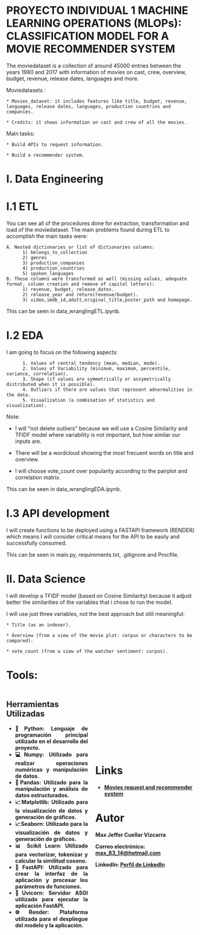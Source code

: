 # PROYECTO INDIVIDUAL 1 MACHINE LEARNING OPERATIONS (MLOPs): CLASSIFICATION MODEL FOR A MOVIE RECOMMENDER SYSTEM

The moviedataset is a collection of around 45000 entries between the years 1980 and 2017 with information of movies on cast, crew, overview, budget, revenue, release dates, languages and more. 

Moviedatasets :

    * Movies_dataset: it includes features like title, budget, revenue, languages, release dates, languages, production countries and companies.
    
    * Credits: it shows information on cast and crew of all the movies.

Main tasks:

    * Build APIs to request information.
    
    * Build a recommender system.

# I. Data Engineering

# I.1 ETL

You can see all of the procedures done for extraction, transformation and load of the moviedataset.
The main problems found during ETL to accomplish the main tasks were:

    A. Nested dictionaries or list of dictionaries columns: 
          1) belongs_to_collection
          2) genres 
          3) production_companies
          4) production_countries
          5) spoken_languages 
    B. These columns were transformed as well (missing values, adequate format, column creation and remove of capital letters):
          1) revenue, budget, release_dates.
          2) release_year and return(revenue/budget).
          3) video,imdb_id,adult,original_title,poster_path and homepage.
          
This can be seen in data_wranglingETL.ipynb.

# I.2 EDA

I am going to focus on the following aspects: 
 
          1. Values of central tendency (mean, median, mode).
          2. Values of Variability (minimum, maximum, percentile, variance, correlation).
          3. Shape (if values are symmetrically or assymetrically distributed when it is possible).
          4. Outliers if there are values that represent adnormalities in the data. 
          5. Visualization (a combination of statistics and visualization).

Note: 

   * I will "not delete outliers" because we will use a Cosine Similarity and TFIDF model where variability is not important, 
     but how similar our inputs are.
     
   * There will be a wordcloud showing the most frecuent words on title and overview.
     
   * I will choose vote_count over popularity according to the pairplot and correlation matrix. 

This can be seen in data_wranglingEDA.ipynb.

# I.3 API development

I will create functions to be deployed using a FASTAPI framework (RENDER) which means I will consider critical means for the API to be easily and successfully consumed. 

This can be seen in main.py, requirements.txt, .gitignore and Procfile.

# II. Data Science

I will develop a TFIDF model (based on Cosine Similarity) because it adjust better the similarities of the variables that i chose 
to run the model.

I will use just three variables, not the best approach but still meaningful:

    * Title (as an indexer).
    
    * Overview (from a view of the movie plot: corpus or characters to be compared).
    
    * vote_count (from a view of the watcher sentiment: corpus).


# Tools:
<div style="display:flex; align-items:center;">
  <div style="width:50%; padding-right:20px;">
    <h2>Herramientas Utilizadas</h2>
    <ul style="text-align: justify;">
      <li><b>🐍Python: Lenguaje de programación principal utilizado en el desarrollo del proyecto.</li>
      <li><b>💻Numpy: Utilizado para realizar operaciones numéricas y manipulación de datos.</li>
      <li>🐼Pandas: Utilizado para la manipulación y análisis de datos estructurados.<b></li>
      <li><b>📈Matplotlib: Utilizado para la visualización de datos y generación de gráficos.</li>
      <li><b>📈Seaborn: Utilizado para la visualización de datos y generación de gráficos.</li>
      <li><b>📊 Scikit Learn: Utilizado para vectorizar, tokenizar y calcular la similitud coseno.</li>
      <li><b>📳FastAPI: Utilizado para crear la interfaz de la aplicación y procesar los parámetros de funciones.</li>
      <li><b>🦄Uvicorn: Servidor ASGI utilizado para ejecutar la aplicación FastAPI.</li>
      <li><b>🌐Render: Plataforma utilizada para el despliegue del modelo y la aplicación.</li>
    </ul>
  </div>
 

# Links
- [Movies request and recommender system](https://https://first-project-deploy11.onrender.com)


# Autor

Max Jeffer Cuellar Vizcarra

Correo electrónico: max_83_14@hotmail.com

LinkedIn: [Perfil de LinkedIn](https://www.linkedin.com/in/max-jeffer-cuellar-vizcarra-25197433/)


          






